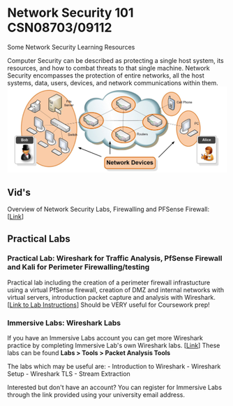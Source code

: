 # Network Security 101 CSN08703/09112
Some Network Security Learning Resources

Computer Security can be described as protecting a single host system, its resources, and how to combat threats to that single machine. Network Security encompasses the protection of entire networks, all the host systems, data, users, devices, and network communications within them. 
![image](https://github.com/SecretishSquirrel/network_security/blob/master/NetworkDevices.JPG)

## Vid's
Overview of Network Security Labs, Firewalling and PFSense Firewall: [<a href="https://youtu.be/pbhJSvEXZrw">Link</a>]

## Practical Labs
### Practical Lab: Wireshark for Traffic Analysis, PfSense Firewall and Kali for Perimeter Firewalling/testing
Practical lab including the creation of a perimeter firewall infrastucture using a virtual PfSense firewall, creation of DMZ and internal networks with virtual servers, introduction packet capture and analysis with Wireshark. [<a href="https://github.com/SecretishSquirrel/network_security/blob/master/Lab04_PfSense_Wireshark.pdf">Link to Lab Instructions</a>]
Should be VERY useful for Coursework prep!

### Immersive Labs: Wireshark Labs 
If you have an Immersive Labs account you can get more Wireshark practice by completing Immersive Lab's own Wireshark labs. [<a href="https://dca.immersivelabs.online">Link</a>]
These labs can be found **Labs > Tools > Packet Analysis Tools**

The labs which may be useful are:
    - Introduction to Wireshark
    - Wireshark Setup
    - Wireshark TLS
    - Stream Extraction

Interested but don't have an account? You can register for Immersive Labs through the link provided using your university email address.
